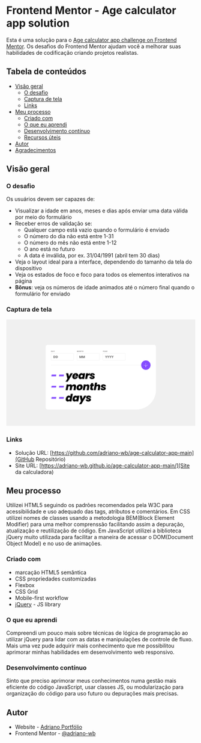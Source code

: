 # Frontend Mentor - Age calculator app solution

Esta é uma solução para o [Age calculator app challenge on Frontend Mentor](https://www.frontendmentor.io/challenges/age-calculator-app-dF9DFFpj-Q). Os desafios do Frontend Mentor ajudam você a melhorar suas habilidades de codificação criando projetos realistas. 

## Tabela de conteúdos

- [Visão geral](#visao-geral)
  - [O desafio](#o-desafio)
  - [Captura de tela](#captura-de-tela)
  - [Links](#links)
- [Meu processo](#meu-processo)
  - [Criado com](#criado-com)
  - [O que eu aprendi](#oque-eu-aprendi)
  - [Desenvolvimento contínuo](#desenvolvimento-continuo)
  - [Recursos úteis](#recursos-uteis)
- [Autor](#autor)
- [Agradecimentos](#agradecimentos)

## Visão geral

### O desafio

Os usuários devem ser capazes de:

- Visualizar a idade em anos, meses e dias após enviar uma data válida por meio do formulário
- Receber erros de validação se:
  - Qualquer campo está vazio quando o formulário é enviado
  - O número do dia não está entre 1-31
  - O número do mês não está entre 1-12
  - O ano está no futuro
  - A data é inválida, por ex. 31/04/1991 (abril tem 30 dias)
- Veja o layout ideal para a interface, dependendo do tamanho da tela do dispositivo
- Veja os estados de foco e foco para todos os elementos interativos na página
- **Bônus**: veja os números de idade animados até o número final quando o formulário for enviado

### Captura de tela

![](./screenshot.png)

### Links

- Solução URL: [https://github.com/adriano-wb/age-calculator-app-main](GitHub Repositório)
- Site URL: [https://adriano-wb.github.io/age-calculator-app-main/](Site da calculadora)

## Meu processo
Utilizei HTML5 seguindo os padrões recomendados pela W3C para acessibilidade e uso adequado das tags, atributos e comentários. Em CSS utilizei nomes de classes usando a metodologia BEM(Block Element Modifier) para uma melhor comprenssão facilitando assim a depuração, atualização e reutilização de código. Em JavaScript utilizei a biblioteca jQuery muito utilizada para facilitar a maneira de acessar o DOM(Document Object Model) e no uso de animações.

### Criado com

- marcação HTML5 semântica
- CSS propriedades customizadas
- Flexbox
- CSS Grid
- Mobile-first workflow
- [jQuery](https://jquery.com/) - JS library

### O que eu aprendi

Compreendi um pouco mais sobre técnicas de lógica de programação ao utilizar jQuery para lidar com as datas e manipulações de controle de fluxo. Mais uma vez pude adquirir mais conhecimento que me possibilitou aprimorar minhas habilidades em desenvolvimento web responsivo.

### Desenvolvimento contínuo

Sinto que preciso aprimorar meus conhecimentos numa gestão mais eficiente do código JavaScript, usar classes JS, ou modularização para organização do código para uso futuro ou depurações mais precisas.

## Autor

- Website - [Adriano Portfólio](https://adriano-wb.github.io/PortfolioAdrianoWb/)
- Frontend Mentor - [@adriano-wb](https://www.frontendmentor.io/profile/adriano-wb)
